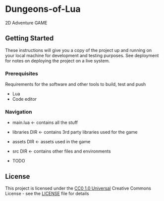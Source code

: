 
# Dungeons-of-Lua

2D Adventure GAME


## Getting Started

These instructions will give you a copy of the project up and running on
your local machine for development and testing purposes. See deployment
for notes on deploying the project on a live system.

### Prerequisites

Requirements for the software and other tools to build, test and push 
- Lua
- Code editor

### Navigation

- main.lua <- contains all the stuff
- libraries DIR <- contains 3rd party libraries used for the game
- assets DIR <- assets used in the game
- src DIR <- contains other files and environments

- TODO

## License

This project is licensed under the [CC0 1.0 Universal](LICENSE)
Creative Commons License - see the [LICENSE](LICENSE) file for
details
